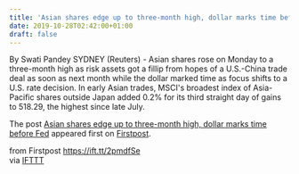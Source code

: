```yaml
---
title: 'Asian shares edge up to three-month high, dollar marks time before Fed'
date: 2019-10-28T02:42:00+01:00
draft: false
---
```


By Swati Pandey SYDNEY (Reuters) - Asian shares rose on Monday to a three-month high as risk assets got a fillip from hopes of a U.S.-China trade deal as soon as next month while the dollar marked time as focus shifts to a U.S. rate decision. In early Asian trades, MSCI's broadest index of Asia-Pacific shares outside Japan added 0.2% for its third straight day of gains to 518.29, the highest since late July.

The post [Asian shares edge up to three-month high, dollar marks time before Fed](http://www.firstpost.com/business/asian-shares-edge-up-to-three-month-high-dollar-marks-time-before-fed-7560951.html) appeared first on [Firstpost](http://www.firstpost.com).

  
  
from Firstpost https://ift.tt/2pmdfSe  
via [IFTTT](https://ifttt.com/?ref=da&site=blogger)
